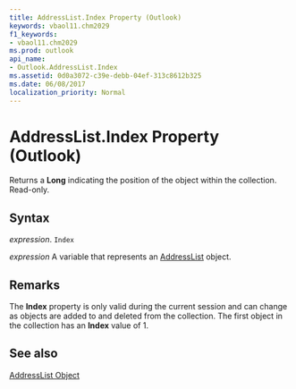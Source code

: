 ```yaml
---
title: AddressList.Index Property (Outlook)
keywords: vbaol11.chm2029
f1_keywords:
- vbaol11.chm2029
ms.prod: outlook
api_name:
- Outlook.AddressList.Index
ms.assetid: 0d0a3072-c39e-debb-04ef-313c8612b325
ms.date: 06/08/2017
localization_priority: Normal
---
```



# AddressList.Index Property (Outlook)

Returns a  **Long** indicating the position of the object within the collection. Read-only.


## Syntax

_expression_. `Index`

_expression_ A variable that represents an [AddressList](./Outlook.AddressList.md) object.


## Remarks

The  **Index** property is only valid during the current session and can change as objects are added to and deleted from the collection. The first object in the collection has an **Index** value of 1.


## See also


[AddressList Object](Outlook.AddressList.md)

